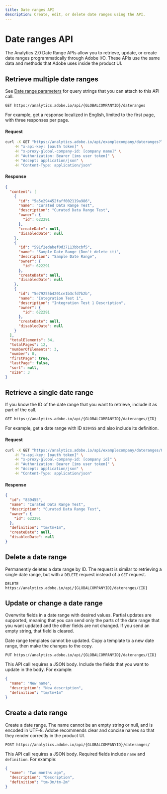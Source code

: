 ```yaml
---
title: Date ranges API
description: Create, edit, or delete date ranges using the API.
---
```


# Date ranges API

The Analytics 2.0 Date Range APIs allow you to retrieve, update, or create date ranges programmatically through Adobe I/O. These APIs use the same data and methods that Adobe uses inside the product UI.

## Retrieve multiple date ranges

See [Date range parameters](parameters.md) for query strings that you can attach to this API call.

`GET https://analytics.adobe.io/api/{GLOBALCOMPANYID}/dateranges`

For example, get a response localized in English, limited to the first page, with three responses per page.

<CodeBlock slots="heading, code" repeat="2" languages="CURL,JSON"/>

#### Request

```sh
curl -X GET "https://analytics.adobe.io/api/examplecompany/dateranges?locale=en_US&limit=3&page=0" \
    -H "x-api-key: [oauth token]" \
    -H "x-proxy-global-company-id: [company name]" \
    -H "Authorization: Bearer [ims user token]" \
    -H "Accept: application/json" \
    -H "Content-Type: application/json"
```

#### Response

```json
{
  "content": [
    {
      "id": "5a5e294452faff002119a986",
      "name": "Curated Data Range Test",
      "description": "Curated Data Range Test",
      "owner": {
        "id": 622291
      },
      "createDate": null,
      "disabledDate": null
    },
    {
      "id": "591f2edabef0d37113bbcbf5",
      "name": "Sample Date Range (Don't delete it)",
      "description": "Sample Date Range",
      "owner": {
        "id": 622291
      },
      "createDate": null,
      "disabledDate": null
    },
    {
      "id": "5e79255b4201ce1b3cfd7b2b",
      "name": "Integration Test 1",
      "description": "Integration Test 1 Description",
      "owner": {
        "id": 622291
      },
      "createDate": null,
      "disabledDate": null
    }
  ],
  "totalElements": 34,
  "totalPages": 12,
  "numberOfElements": 3,
  "number": 0,
  "firstPage": true,
  "lastPage": false,
  "sort": null,
  "size": 3
}
```

## Retrieve a single date range

If you know the ID of the date range that you want to retrieve, include it as part of the call.

`GET https://analytics.adobe.io/api/{GLOBALCOMPANYID}/dateranges/{ID}`

For example, get a date range with ID `839455` and also include its definition.

<CodeBlock slots="heading, code" repeat="2" languages="CURL,JSON"/>

#### Request

```sh
curl -X GET "https://analytics.adobe.io/api/examplecompany/dateranges/839455?expansion=definition" \
    -H "x-api-key: [oauth token]" \
    -H "x-proxy-global-company-id: [company id]" \
    -H "Authorization: Bearer [ims user token]" \
    -H "Accept: application/json" \
    -H "Content-Type: application/json"
```

#### Response

```json
{
  "id": "839455",
  "name": "Curated Data Range Test",
  "description": "Curated Data Range Test",
  "owner": {
    "id": 622291
  },
  "definition": "tm/tm+1m",
  "createDate": null,
  "disabledDate": null
}
```

## Delete a date range

Permanently deletes a date range by ID. The request is similar to retrieving a single date range, but with a `DELETE` request instead of a `GET` request.

`DELETE https://analytics.adobe.io/api/{GLOBALCOMPANYID}/dateranges/{ID}`

## Update or change a date range

Overwrite fields in a date range with desired values. Partial updates are supported, meaning that you can send only the parts of the date range that you want updated and the other fields are not changed. If you send an empty string, that field is cleared.

Date range templates cannot be updated. Copy a template to a new date range, then make the changes to the copy.

`PUT https://analytics.adobe.io/api/{GLOBALCOMPANYID}/dateranges/{ID}`

This API call requires a JSON body. Include the fields that you want to update in the body. For example:

```json
{
  "name": "New name",
  "description": "New description",
  "definition": "tm/tm+1m"
}
```

## Create a date range

Create a date range. The name cannot be an empty string or null, and is encoded in UTF-8. Adobe recommends clear and concise names so that they render correctly in the product UI.

`POST https://analytics.adobe.io/api/{GLOBALCOMPANYID}/dateranges/`

This API call requires a JSON body. Required fields include `name` and `definition`. For example:

```json
{
  "name": "Two months ago",
  "description": "Description",
  "definition": "tm-3m/tm-2m"
}
```
